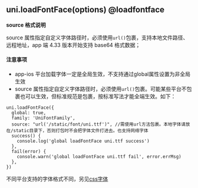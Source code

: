 ## uni.loadFontFace(options) @loadfontface

<!-- UTSAPIJSON.loadFontFace.description -->

<!-- UTSAPIJSON.loadFontFace.compatibility -->

**source 格式说明**

source 属性指定自定义字体路径时，必须使用`url()`包裹，支持本地文件路径、远程地址，app 端 4.33 版本开始支持 base64 格式数据；

<!-- UTSAPIJSON.loadFontFace.param -->

<!-- UTSAPIJSON.loadFontFace.returnValue -->

#### 注意事项
- app-ios 平台加载字体一定是全局生效，不支持通过global属性设置为非全局生效
- source 属性指定自定义字体路径时，必须使用`url()`包裹。可能某些平台不包裹也可以生效，但标准规范是包裹，按标准写法才能全端生效。如下：
```uts
uni.loadFontFace({
  global: true,
  family: 'UniFontFamily',
  source: "url('/static/font/uni.ttf')", //需使用url方法包裹。本地字体请放在/static目录下，否则打包时不会把字体文件打进去。也支持网络字体
  success() {
    console.log('global loadFontFace uni.ttf success')
  },
  fail(error) {
    console.warn('global loadFontFace uni.ttf fail', error.errMsg)
  },
})
```

不同平台支持的字体格式不同，另见[css字体](../css/font-family.md)

<!-- UTSAPIJSON.loadFontFace.example -->

<!-- UTSAPIJSON.loadFontFace.tutorial -->

<!-- UTSAPIJSON.general_type.name -->

<!-- UTSAPIJSON.general_type.param -->
